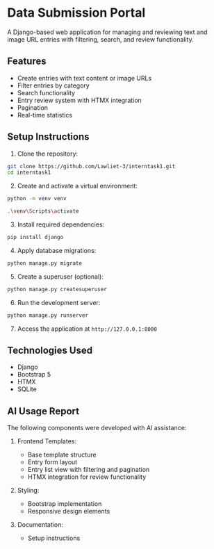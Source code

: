 
# Data Submission Portal

A Django-based web application for managing and reviewing text and image URL entries with filtering, search, and review functionality.

## Features

- Create entries with text content or image URLs
- Filter entries by category
- Search functionality
- Entry review system with HTMX integration
- Pagination
- Real-time statistics

## Setup Instructions

1. Clone the repository:
```bash
git clone https://github.com/Lawliet-3/interntask1.git
cd interntask1
```

2. Create and activate a virtual environment:
```bash
python -m venv venv
```
```bash
.\venv\Scripts\activate
```

3. Install required dependencies:
```bash
pip install django
```

4. Apply database migrations:
```bash
python manage.py migrate
```

5. Create a superuser (optional):
```bash
python manage.py createsuperuser
```

6. Run the development server:
```bash
python manage.py runserver
```

7. Access the application at `http://127.0.0.1:8000`

## Technologies Used
- Django
- Bootstrap 5
- HTMX
- SQLite

## AI Usage Report
The following components were developed with AI assistance:

1. Frontend Templates:
   - Base template structure
   - Entry form layout
   - Entry list view with filtering and pagination
   - HTMX integration for review functionality

2. Styling:
   - Bootstrap implementation
   - Responsive design elements

3. Documentation:
   - Setup instructions

